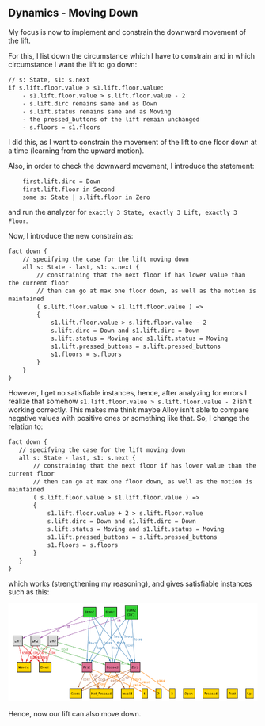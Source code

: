 ## Dynamics - Moving Down

My focus is now to implement and constrain the downward movement of the lift.

For this, I list down the circumstance which I have to constrain and in which circumstance I want the lift to go down:

```
// s: State, s1: s.next 
if s.lift.floor.value > s1.lift.floor.value:
    - s1.lift.floor.value > s.lift.floor.value - 2
    - s.lift.dirc remains same and as Down
    - s.lift.status remains same and as Moving
    - the pressed_buttons of the lift remain unchanged
    - s.floors = s1.floors
```

I did this, as I want to constrain the movement of the lift to one floor down at a time (learning from the upward motion).

Also, in order to check the downward movement, I introduce the statement:
```
    first.lift.dirc = Down
    first.lift.floor in Second
    some s: State | s.lift.floor in Zero
```
and run the analyzer for `exactly 3 State, exactly 3 Lift, exactly 3 Floor`.

Now, I introduce the new constrain as:

```
fact down {
    // specifying the case for the lift moving down
    all s: State - last, s1: s.next {
        // constraining that the next floor if has lower value than the current floor 
        // then can go at max one floor down, as well as the motion is maintained
        ( s.lift.floor.value > s1.lift.floor.value ) =>
        {
            s1.lift.floor.value > s.lift.floor.value - 2
            s.lift.dirc = Down and s1.lift.dirc = Down
            s.lift.status = Moving and s1.lift.status = Moving
            s1.lift.pressed_buttons = s.lift.pressed_buttons
            s1.floors = s.floors
        }
    }
}
```
However, I get no satisfiable instances, hence, after analyzing for errors I realize that somehow `s1.lift.floor.value > s.lift.floor.value - 2` isn't working correctly. This makes me think maybe Alloy isn't able to compare negative values with positive ones or something like that. So, I change the relation to:
 ```
fact down {
    // specifying the case for the lift moving down
    all s: State - last, s1: s.next {
        // constraining that the next floor if has lower value than the current floor 
        // then can go at max one floor down, as well as the motion is maintained
        ( s.lift.floor.value > s1.lift.floor.value ) =>
        {
            s1.lift.floor.value + 2 > s.lift.floor.value
            s.lift.dirc = Down and s1.lift.dirc = Down
            s.lift.status = Moving and s1.lift.status = Moving
            s1.lift.pressed_buttons = s.lift.pressed_buttons
            s1.floors = s.floors
        }
    }
}
```

which works (strengthening my reasoning), and gives satisfiable instances such as this:

![image.png](image.png)

Hence, now our lift can also move down.

